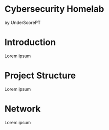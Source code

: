 # Cybersecurity Homelab
by UnderScorePT

# Introduction
Lorem ipsum

# Project Structure

Lorem ipsum

# Network

Lorem ipsum
